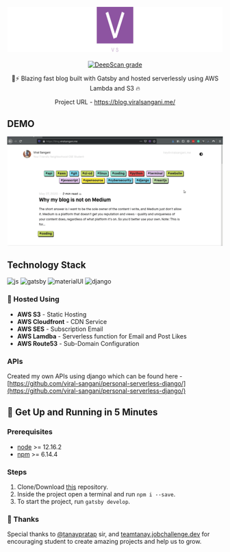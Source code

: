 <p align="center">
    <img src="./static/logo/linkedin_banner_image_2.jpg" alt="Personal Logo">
    <br>
    <br>
    <a href="https://deepscan.io/dashboard#view=project&tid=8921&pid=11941&bid=179294"><img src="https://deepscan.io/api/teams/8921/projects/11941/branches/179294/badge/grade.svg" alt="DeepScan grade"></a>

</p>
<p align="center">
🚀⚡️ Blazing fast blog built with Gatsby and hosted serverlessly using AWS Lambda and S3  🔥
</p>

<p align="center">
    Project URL - <a href="https://blog.viralsangani.me/">https://blog.viralsangani.me/</a>
</p>


## DEMO
<p align="center">
<img src="./static/gatsby-blog-gif.gif" alt="Personal Blog">
</p>

## Technology Stack
![js](https://img.shields.io/badge/frontend-js-yellow?style=flat&logo=javaScript)
![gatsby](https://img.shields.io/badge/Gastby-JS-%23663399)
![materialUI](https://img.shields.io/badge/Material-UI-%231976D2)
![django](https://img.shields.io/pypi/djversions/djangorestframework?logo=Django)

### :floppy_disk: Hosted Using
- **AWS S3** - Static Hosting
- **AWS Cloudfront** - CDN Service
- **AWS SES** - Subscription Email
- **AWS Lamdba** - Serverless function for Email and Post Likes
- **AWS Route53** - Sub-Domain Configuration

### APIs
Created my own APIs using django which can be found here - [https://github.com/viral-sangani/personal-serverless-django/](https://github.com/viral-sangani/personal-serverless-django/)

## 🚀 Get Up and Running in 5 Minutes
### Prerequisites
* [node](https://nodejs.org/en/) >= 12.16.2
* [npm](https://www.npmjs.com/) >= 6.14.4

### Steps
1. Clone/Download [this](https://github.com/viral-sangani/gatsby-blog) repository.
2. Inside the project open a terminal and run `npm i --save`.
3. To start the project, run `gatsby develop`.

### 💜 Thanks
Special thanks to [@tanaypratap](https://github.com/tanaypratap) sir, and [teamtanay.jobchallenge.dev](https://github.com/tanaypratap/teamtanay.jobchallenge.dev) for encouraging student to create amazing projects and help us to grow.
